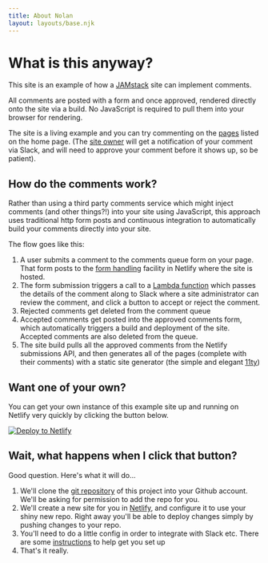```yaml
---
title: About Nolan
layout: layouts/base.njk
---
```


# What is this anyway?

This site is an example of how a [JAMstack](https://www.jamstack.org) site can implement comments.

All comments are posted with a form and once approved, rendered directly onto the site via a build. No JavaScript is required to pull them into your browser for rendering.

The site is a living example and you can try commenting on the [pages](/) listed on the home page. (The [site owner](https://twitter.com/philhawksworth) will get a notification of your comment via Slack, and will need to approve your comment before it shows up, so be patient).

## How do the comments work?

Rather than using a third party comments service which might inject comments (and other things?!) into your site using JavaScript, this approach uses traditional http form posts and continuous integration to automatically build your comments directly into your site.

The flow goes like this:

1. A user submits a comment to the comments queue form on your page. That form posts to the [form handling](https://www.netlify.com/docs/form-handling/) facility in Netlify where the site is hosted.
2. The form submission triggers a call to a [Lambda function](https://www.netlify.com/docs/functions) which passes the details of the comment along to Slack where a site administrator can review the comment, and click a button to accept or reject the comment.
3. Rejected comments get deleted from the comment queue
4. Accepted comments get posted into the approved comments form, which automatically triggers a build and deployment of the site. Accepted comments are also deleted from the queue.
5. The site build pulls all the approved comments from the Netlify submissions API, and then generates all of the pages (complete with their comments) with a static site generator (the simple and elegant [11ty](https://www.11ty.io/))



## Want one of your own?

You can get your own instance of this example site up and running on Netlify very quickly by clicking the button below.

[![Deploy to Netlify](https://www.netlify.com/img/deploy/button.svg)](https://app.netlify.com/start/deploy?repository=https://github.com/philhawksworth/jamstack-comments-engine)


## Wait, what happens when I click that button?

Good question. Here's what it will do...

1. We'll clone the [git repository](https://github.com/philhawksworth/jamstack-comments-engine) of this project into your Github account. We'll be asking for permission to add the repo for you.
2. We'll create a new site for you in [Netlify](https://www.netlify.com), and configure it to use your shiny new repo. Right away you'll be able to deploy changes simply by pushing changes to your repo.
3. You'll need to do a little config in order to integrate with Slack etc. There are some [instructions](https://github.com/philhawksworth/jamstack-comments-engine/blob/master/README.md) to help get you set up
4. That's it really.



